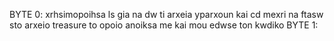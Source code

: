 BYTE 0: xrhsimopoihsa ls gia na dw ti arxeia yparxoun kai cd <onoma arxeioy> mexri na ftasw sto arxeio treasure to opoio anoiksa me <cat treasure> kai mou edwse ton kwdiko
BYTE 1:
